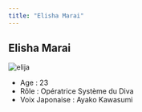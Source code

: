 ```yaml
---
title: "Elisha Marai"
---
```


Elisha Marai
------------

![elija](/images/stories/saga/gundamage/persos/elija.png)
- Age : 23  
- Rôle : Opératrice Système du Diva  
- Voix Japonaise : Ayako Kawasumi

